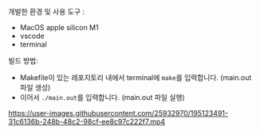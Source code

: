 개발한 환경 및 사용 도구 : 
- MacOS apple silicon M1
- vscode
- terminal 

빌드 방법: 
- Makefile이 있는 레포지토리 내에서 terminal에 `make`를 입력합니다. (main.out 파일 생성)
- 이어서 `./main.out`를 입력합니다. (main.out 파일 실행)



https://user-images.githubusercontent.com/25932970/195123491-31c6136b-248b-48c2-98cf-ee8c97c222f7.mp4

